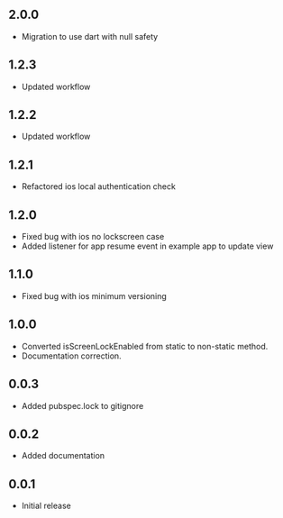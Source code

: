 ## 2.0.0

- Migration to use dart with null safety

## 1.2.3

- Updated workflow

## 1.2.2

- Updated workflow

## 1.2.1

- Refactored ios local authentication check

## 1.2.0

- Fixed bug with ios no lockscreen case
- Added listener for app resume event in example app to update view

## 1.1.0

- Fixed bug with ios minimum versioning

## 1.0.0

- Converted isScreenLockEnabled from static to non-static method.
- Documentation correction.

## 0.0.3

- Added pubspec.lock to gitignore

## 0.0.2

- Added documentation

## 0.0.1

- Initial release
